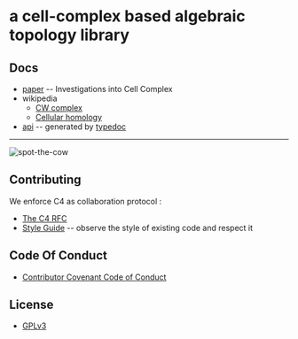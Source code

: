 # a cell-complex based algebraic topology library

## Docs

- [paper](https://xieyuheng.github.io/writing/investigations-into-cell-complex.html) -- Investigations into Cell Complex
- wikipedia
  - [CW complex](https://en.wikipedia.org/wiki/CW_complex)
  - [Cellular homology](https://en.wikipedia.org/wiki/Cellular_homology)
- [api](https://api.cell-complex.surge.sh) -- generated by [typedoc](https://github.com/TypeStrong/typedoc)

------

![spot-the-cow](https://github.com/xieyuheng/image-link/blob/master/homotopy/spot-the-cow.gif)

## Contributing

We enforce C4 as collaboration protocol :
- [The C4 RFC](https://rfc.zeromq.org/spec:42/C4)
- [Style Guide](STYLE-GUIDE.md) -- observe the style of existing code and respect it

## Code Of Conduct

- [Contributor Covenant Code of Conduct](CODE-OF-CONDUCT.md)

## License

- [GPLv3](LICENSE)
